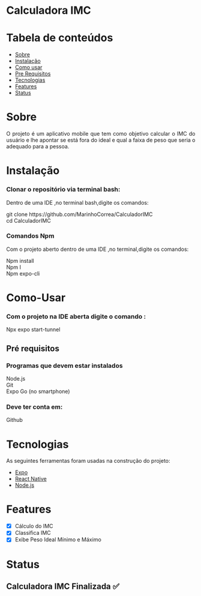 # Calculadora IMC
Tabela de conteúdos
=================
<!--ts-->
   * [Sobre](#Sobre)
   * [Instalação](#instalacao)
   * [Como usar](#Como-Usar)
   * [Pre Requisitos](#pre-requisitos)
   * [Tecnologias](#Tecnologias)
   * [Features](#Features)
   * [Status](Status)
<!--te-->
# Sobre
<p align="justify">O projeto é um aplicativo mobile que tem como objetivo calcular o IMC do usuário e lhe apontar se está fora do ideal e qual a faixa de peso que seria o adequado para a pessoa.</p>

# Instalação
<h3> Clonar o repositório via terminal bash:</h3>
<p>Dentro de uma IDE ,no terminal bash,digite os comandos:</p>
<p> git clone https://github.com/MarinhoCorrea/CalculadorIMC<br>
cd CalculadorIMC</p>

<h3> Comandos Npm</h3>
<p>Com o projeto aberto dentro de uma IDE ,no terminal,digite os comandos:</p>
<p> Npm install <br> Npm I <br> Npm expo-cli <br>

# Como-Usar
<h3>Com o projeto na IDE aberta  digite o comando :</h3>
<p> Npx expo start-tunnel</p>

## Pré requisitos
<h3>Programas que devem estar instalados</h3>
<p> Node.js <br> Git <br> Expo Go (no smartphone) <br> </p>
<h3>Deve ter conta em:</h3>
<p>Github</p>


# Tecnologias

As seguintes ferramentas foram usadas na construção do projeto:

- [Expo](https://expo.io/)
- [React Native](https://reactnative.dev/)
- [Node.js](https://nodejs.org/en)
 
# Features 
- [x] Cálculo do IMC
- [x] Classifica IMC
- [x] Exibe Peso Ideal Mínimo e Máximo

# Status 
<h2 align="justify"> 
	Calculadora IMC  Finalizada ✅ 
</h2>
